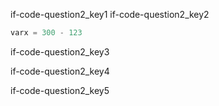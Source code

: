 if-code-question2_key1
if-code-question2_key2


```python
varx = 300 - 123
```

if-code-question2_key3


if-code-question2_key4


if-code-question2_key5
